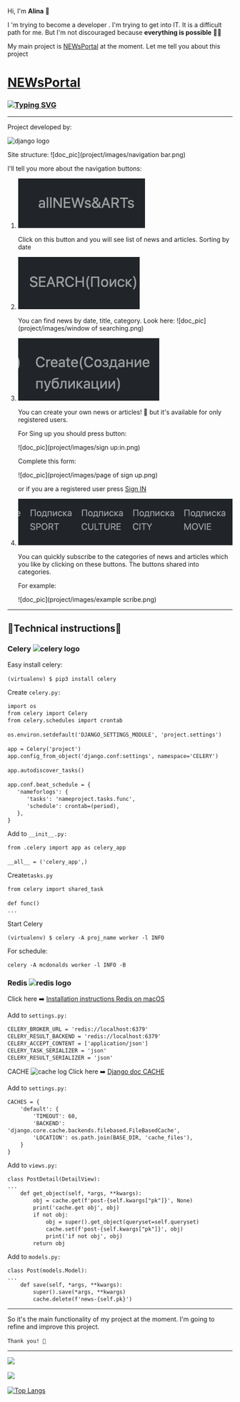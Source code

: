 
Hi, I'm **Alina** 👋

I 'm trying to become a developer . I'm trying to get into IT. 
It is a difficult path for me. But I'm not discouraged because **everything is possible** 🤞😉

My main project is [NEWsPortal](http://127.0.0.1:8003/news/) at the moment.
Let me tell you about this project


# [NEWsPortal](http://127.0.0.1:8003/news/)
### [![Typing SVG](https://readme-typing-svg.herokuapp.com?font=Fira+Code&pause=1000&color=F70B25&background=00010E00&width=435&lines=News+and+articles(%D0%9D%D0%BE%D0%B2%D0%BE%D1%81%D1%82%D0%B8+%D0%B8+%D1%81%D1%82%D0%B0%D1%82%D1%8C%D0%B8))](https://git.io/typing-svg)

---
Project developed by:

![django logo](https://stepik.org/media/cache/images/courses/101042/cover_NchlrlW/b07af8ed221a030aa536971695a2bb6f.jpg)

Site structure:
![doc_pic](project/images/navigation bar.png)

I'll tell you more about the navigation buttons:

1. ![doc_pic](project/images/allNEWS.png)
   
    Click on this button and you will see list of news and articles. Sorting by date
2. ![doc_pic](project/images/search.png)

   You can find news by date, title, category.
   Look here:
   ![doc_pic](project/images/window of searching.png)


3. ![doc_pic](project/images/create.png)
   
   You can create your own news or articles! 🎉
   but it's available for only registered users.

   For Sing up you should press button:

   ![doc_pic](project/images/sign up:in.png)

   Complete this form:

   ![doc_pic](project/images/page of sign up.png)

   or if you are a registered user press [Sign IN](http://127.0.0.1:8003/accounts/login/)


4. ![doc_pic](project/images/scribers.png)

   Уou can quickly subscribe to the categories of news and articles which you like by clicking on these buttons. 
   The buttons shared into categories.
   
   For example:

   ![doc_pic](project/images/example scribe.png)

---
## 🔧Technical instructions🔩 
### Celery ![celery logo](https://repository-images.githubusercontent.com/211560565/deb2e780-e774-11e9-8582-033f0d6eab0d)

Easy install celery:

```` (virtualenv) $ pip3 install celery ````

Create ```` celery.py: ````

```
import os
from celery import Celery
from celery.schedules import crontab

os.environ.setdefault('DJANGO_SETTINGS_MODULE', 'project.settings')

app = Celery('project')
app.config_from_object('django.conf:settings', namespace='CELERY')

app.autodiscover_tasks()

app.conf.beat_schedule = {
   'nameforlogs': {
      'tasks': 'nameproject.tasks.func',
      'schedule': crontab=(period),
   },
}
```

Add to ```` __init__.py: ````

````
from .celery import app as celery_app

__all__ = ('celery_app',) 
````

Create```` tasks.py ````

````
from celery import shared_task

def func()
...
````

Start Celery
``` 
(virtualenv) $ celery -A proj_name worker -l INFO 
```

For schedule:

````
celery -A mcdonalds worker -l INFO -B
````


### Redis ![redis logo](https://www.scloud.sg/wp-content/uploads/2020/04/Redis-1.png)

Click here ➡️  [Installation instructions Redis on macOS](https://redis.io/docs/getting-started/installation/install-redis-on-mac-os/)

Add to ``` settings.py: ```

````
CELERY_BROKER_URL = 'redis://localhost:6379'
CELERY_RESULT_BACKEND = 'redis://localhost:6379'
CELERY_ACCEPT_CONTENT = ['application/json']
CELERY_TASK_SERIALIZER = 'json'
CELERY_RESULT_SERIALIZER = 'json'
````

CACHE ![cache log](https://miro.medium.com/max/1200/0*NHnoJHeUnYKPxVPk.jpg)
Click here ➡️  [Django doc CACHE](https://djangodoc.ru/3.1/topics/cache/?ysclid=le85qfqnzb864791767)

Add to ``` settings.py: ```

````
CACHES = {
    'default': {
        'TIMEOUT': 60,
        'BACKEND': 'django.core.cache.backends.filebased.FileBasedCache',
        'LOCATION': os.path.join(BASE_DIR, 'cache_files'),
    }
}
````
Add to ``` views.py: ```

````
class PostDetail(DetailView):
...
    def get_object(self, *args, **kwargs):
        obj = cache.get(f'post-{self.kwargs["pk"]}', None)
        print('cache.get obj', obj)
        if not obj:
            obj = super().get_object(queryset=self.queryset)
            cache.set(f'post-{self.kwargs["pk"]}', obj)
            print('if not obj', obj)
        return obj
````       
 

Add to ``` models.py: ```

````
class Post(models.Model):
...
    def save(self, *args, **kwargs):
        super().save(*args, **kwargs)
        cache.delete(f'news-{self.pk}')
````



---

So it's the main functionality of my project at the moment. 
I'm going to refine and improve this project.

```` Thank you! 🙏 ````

___

![](https://github-profile-summary-cards.vercel.app/api/cards/profile-details?username=Nimalia&theme=solarized_dark)


![](https://komarev.com/ghpvc/?username=Nimalia)

[![Top Langs](https://github-readme-stats.vercel.app/api/top-langs/?username=anuraghazra)](https://github.com/anuraghazra/github-readme-stats)